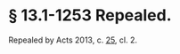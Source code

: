# § 13.1-1253 Repealed.

<p>Repealed by Acts 2013, c. <a href='http://lis.virginia.gov/cgi-bin/legp604.exe?131+ful+CHAP0025'>25</a>, cl. 2.</p>